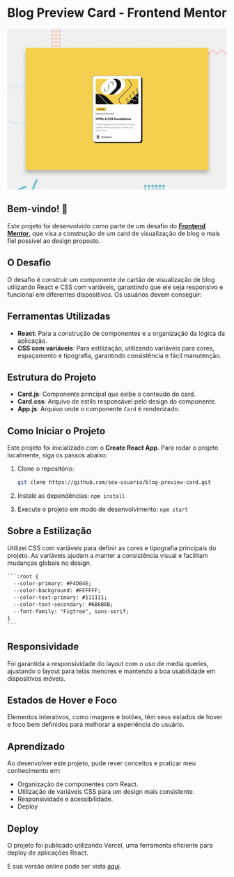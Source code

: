 # Blog Preview Card - Frontend Mentor

![Prévia do design para o desafio Blog Preview Card](./public/design/preview.jpg)

## Bem-vindo! 👋

Este projeto foi desenvolvido como parte de um desafio do [**Frontend Mentor**](https://www.frontendmentor.io/challenges/blog-preview-card-ckPaj01IcS), que visa a construção de um card de visualização de blog o mais fiel possível ao design proposto.

## O Desafio

O desafio é construir um componente de cartão de visualização de blog utilizando React e CSS com variáveis, garantindo que ele seja responsivo e funcional em diferentes dispositivos. Os usuários devem conseguir:

## Ferramentas Utilizadas

- **React**: Para a construção de componentes e a organização da lógica da aplicação.
- **CSS com variáveis**: Para estilização, utilizando variáveis para cores, espaçamento e tipografia, garantindo consistência e fácil manutenção.


## Estrutura do Projeto

- **Card.js**: Componente principal que exibe o conteúdo do card.
- **Card.css**: Arquivo de estilo responsável pelo design do componente.
- **App.js**: Arquivo onde o componente `Card` é renderizado.

## Como Iniciar o Projeto

Este projeto foi inicializado com o **Create React App**. Para rodar o projeto localmente, siga os passos abaixo:

1. Clone o repositório:
   ```bash
   git clone https://github.com/seu-usuario/blog-preview-card.git

2. Instale as dependências:
    ```npm install```

3. Execute o projeto em modo de desenvolvimento:
    ```npm start```

## Sobre a Estilização

Utilizei CSS com variáveis para definir as cores e tipografia principais do projeto. As variáveis ajudam a manter a consistência visual e facilitam mudanças globais no design. 

    ```:root {
      --color-primary: #F4D04E;
      --color-background: #FFFFFF;
      --color-text-primary: #111111;
      --color-text-secondary: #6B6B6B;
      --font-family: "Figtree", sans-serif;
    }
    ```

## Responsividade

Foi garantida a responsividade do layout com o uso de media queries, ajustando o layout para telas menores e mantendo a boa usabilidade em dispositivos móveis.

## Estados de Hover e Foco

Elementos interativos, como imagens e botões, têm seus estados de hover e foco bem definidos para melhorar a experiência do usuário.


## Aprendizado
Ao desenvolver este projeto, pude rever conceitos e praticar meu conhecimento em:

- Organização de componentes com React.
- Utilização de variáveis CSS para um design mais consistente.
- Responsividade e acessibilidade.
- Deploy


## Deploy

O projeto foi publicado utilizando Vercel, uma ferramenta eficiente para deploy de aplicações React.

E sua versão online pode ser vista [aqui]().